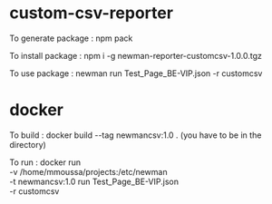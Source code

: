 # custom-csv-reporter

To generate package : npm pack

To install package : npm i -g newman-reporter-customcsv-1.0.0.tgz

To use package : newman run Test_Page_BE-VIP.json -r customcsv

# docker
To build : docker build --tag newmancsv:1.0 .
(you have to be in the directory)

To run : 
docker run \
 -v /home/mmoussa/projects:/etc/newman \
 -t newmancsv:1.0 run Test_Page_BE-VIP.json \
 -r customcsv

